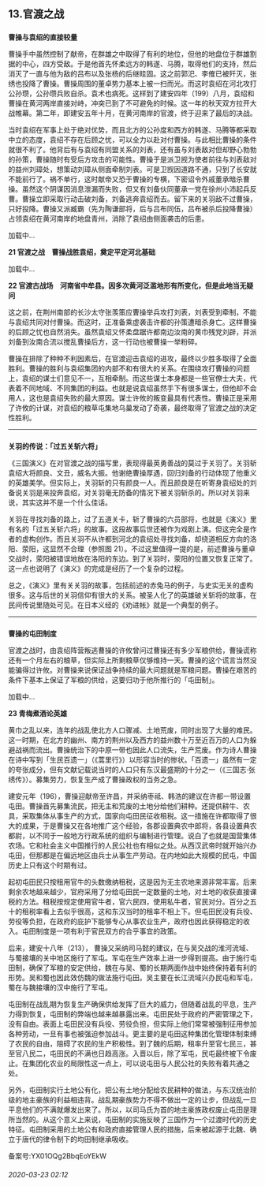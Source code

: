 ## 13.官渡之战

### 
**曹操与袁绍的直接较量**



 曹操手中虽然控制了献帝，在群雄之中取得了有利的地位，但他的地盘位于群雄割据的中心，四方受敌。于是他首先怀柔远方的韩遂、马腾，取得他们的支持，然后消灭了一直与他为敌的吕布以及张杨的后继眭固。这之前郭汜、李傕已被歼灭，张绣也投降了曹操。曹操周围的董卓势力基本上被一扫而光。而这时袁绍在河北攻打公孙瓒，公孙瓒兵败自杀。袁术也病死。这样到了建安四年（199）八月，袁绍和曹操在黄河两岸直接对峙，冲突已到了不可避免的时候。这一年的秋天双方拉开大战帷幕。第二年，即建安五年十月，在黄河南岸的官渡，终于迎来了最后的决战。
 



 当时袁绍在军事上处于绝对优势，而且北方的公孙度和西方的韩遂、马腾等都采取中立的态度，袁绍不存在后顾之忧，可以全力以赴对付曹操。与此相比曹操的条件就很不利了。他背后有与袁绍有同盟关系的刘表，还有虽与刘表敌对但却野心勃勃的孙策，曹操随时有受后方攻击的可能性。曹操于是派卫觊为使者前往与刘表敌对的益州刘璋处，想策动刘璋从侧面牵制刘表。可是卫觊因道路不通，只到了长安就不能前行了。祸不单行，这时献帝又恐于曹操的专横，下密诏令外戚董承暗杀曹操。虽然这个阴谋因消息泄漏而失败，但又有刘备伙同董承一党在徐州小沛起兵反曹。曹操立即采取行动击破刘备，刘备逃奔袁绍而去。留下来的关羽敌不过曹操，只好投降。曹操又派臧霸（先为陶谦部将，后与吕布同伍，吕布被杀后投降曹操）占领袁绍在黄河南岸的地盘青州，消除了袁绍由侧面袭击的后患。
 



![]()加载中...




**21 官渡之战　曹操战胜袁绍，奠定平定河北基础** 




![]()加载中...




**22 官渡古战场　河南省中牟县。因多次黄河泛滥地形有所变化，但是此地当无疑问** 




 这之前，在荆州南部的长沙太守张羡策应曹操举兵攻打刘表，刘表受到牵制，不能与袁绍共同对付曹操。而这时，正准备乘虚袭击许都的孙策遭暗杀身亡。这样曹操的后顾之忧也自然消失。虽然袁绍又怀柔盘踞许都南边汝南的黄巾残党刘辟，并派刘备到汝南合流以搅乱曹操后方，这一行动也被曹操一举粉碎。
 



 曹操在排除了种种不利因素后，在官渡迎击袁绍的进攻，最终以少胜多取得了全面胜利。曹操的胜利与袁绍集团的内部不和有很大的关系。在围绕攻打曹操的问题上，袁绍的谋士们意见不一，互相牵制。而这些谋士本身都是一些官僚士大夫，代表着不同地域、不同集团的利益。也就是说袁绍虽然手下有很多谋士，但他却不会用人，这也是袁绍失败的最大原因。谋士许攸的叛变最具有代表性。曹操正是采用了许攸的计谋，对袁绍的粮草屯集地乌巢发动了奇袭，最终取得了官渡之战的决定性胜利。
 




---


### 
**关羽的传说：「过五关斩六将」**



 《三国演义》在对官渡之战的描写里，表现得最英勇善战的莫过于关羽了。关羽斩袁绍大将颜良、文丑，威名大振。他谢绝曹操厚遇，回归刘备的行动体现了他重义的英雄美学。但实际上，关羽斩的只有颜良一人。而且颜良是在听寄身袁绍处的刘备说关羽是来投奔袁绍，对关羽毫无防备的情况下被关羽斩杀的。所以对关羽来说，其实这并不是一个什么佳话。
 



 关羽在寻找刘备的路上，过了五道关卡，斩了曹操的六员部将，也就是《演义》里有名的「过五关斩六将」的故事。这段故事后世还被作为戏剧上演。但这完全是作者的虚构创作。而且关羽不从许都到河北的袁绍处寻找刘备，却绕道相反方向的洛阳、荥阳，这显然不合理（参照图 21）。不过这里值得一提的是，前述曹操与董卓交战时，荥阳被错误地放在洛阳的东边。到了关羽时，荥阳的位置又恢复正常了。这一点也说明了《演义》的完成是经历了一个复杂的过程。
 



 总之，《演义》里有关关羽的故事，包括前述的赤兔马的例子，与史实无关的虚构很多。这与后世的关羽信仰有很大的关系。被圣人化了的英雄破关斩将的故事，在民间传说里随处可见。在日本义经的《劝进帐》就是一个典型的例子。
 




---


### 
**曹操的屯田制度**



 官渡之战时，由袁绍阵营叛逃曹操的许攸曾问过曹操还有多少军粮供给，曹操谎称还有一个月左右的粮草，但实际上所剩粮草仅够维持一天。曹操的这个谎言当然没能骗得过许攸。对曹操来说保证战争持续的最大问题就是军粮问题。曹操在艰苦的条件下基本上保证了军粮的供给，这要归功于他所推行的「屯田制」。
 



![]()加载中...




**23 青梅煮酒论英雄** 




 黄巾之乱以来，连年的战乱使北方人口骤减、土地荒废，同时出现了大量的难民。这一时期，在北方的幽州、南方的荆州以及西方的益州数十万至近百万的人口为躲避战祸而流出。曹操统治下的中原一带也因此人口流失，生产荒废。作为诗人曹操在诗中写到「生民百遗一」（《蒿里行》）以形容当时的惨状。「百遗一」虽然有一定的夸张成分，但有文献记载说当时的人口只有东汉最盛期的十分之一（《三国志·张绣传》）。募集劳力，恢复生产成了曹操政权的当务之急。
 



 建安元年（196），曹操迎献帝至许昌，并采纳枣祗、韩浩的建议在许都一带设置屯田。曹操首先募集流民，把无主和荒废的土地分给他们耕种。还提供耕牛、农具，采取集体从事生产的方式，国家向屯田民征收租税。这一措施在许都取得了很大的成果，于是曹操又在各地推广这个经验，各郡设置典农中郎将，各县设置典农都尉，以不同于一般地方行政系统的组织与编制进行管理。说白了也就是国营集体农场。它和社会主义中国推行的人民公社也有相似之处。从西汉武帝时就开始兴办屯田，但那都是在偏远地区由兵士从事生产劳动。在内地如此大规模的民屯，中国历史上只有这个时期有过。
 



 起初屯田民只按租用官牛的头数缴纳租税，这是因为无主农地来源非常丰富。后来剩余农地越来越少，官府采用了分给屯田民一定数量的土地，对土地的收获直接课税的方法。租税按规定使用官牛者，官六民四，使用私牛者，官民对分。百分之五十的租税率看上去似乎很高，这和东汉当时的租率不相上下。但屯田民没有兵役、劳役等负担，在政府的庇护下能够专心从事农业生产，政府也因此获得稳定的收入。屯田制度是一项有利于官民双方的合乎事宜的政策。
 



 后来，建安十八年（213）， 曹操又采纳司马懿的建议，在与吴交战的淮河流域、与蜀接壤的关中地区施行了军屯。军屯在生产效率上进一步得到提高。由于施行屯田制，确保了军粮的安定供给，魏在与吴、蜀的长期两面作战中始终保持着有利的形势。吴和蜀也因此效仿魏的做法施行屯田。吴主要在长江流域兴办民屯和军屯，蜀在与魏接壤的汉中施行了军屯。
 



 屯田制在战乱期为恢复生产确保供给发挥了巨大的威力，但随着战乱的平息，生产力得到恢复，屯田制的弊端也越来越暴露出来。屯田民处于政府的严密管理之下，没有自由。表面上屯田民没有兵役、劳役负担，但实际上他们常常被强制征用参加各种劳动，一旦有事也被强迫参加战斗。更主要的是屯田这种集团化管理体制束缚了农民的自由，阻碍了农民的生产积极性。到了魏的后期，租率升至官七民三，甚至官八民二，屯田民的不满也日趋高涨。入晋以后，除了军屯，民屯最终被下令废止。在集团化农业的局限性这一点上，可以说屯田与人民公社的失败有着共通之处。
 



 另外，屯田制实行土地公有化，把公有土地分配给农民耕种的做法，与东汉统治阶级的地主豪族的利益相违背。战乱期豪族势力不得不做出一定的让步，但战乱一旦平息他们的不满就爆发出来了。所以，以司马氏为首的地主豪族政权废止屯田是理所当然的。从这个意义上来说，屯田制的实施反映了三国作为一个过渡时代的历史特征。屯田制采用的土地公有和政府直接管理人民的措施，后来被起源于北魏、确立于唐代的律令制下的均田制继承吸收。
 



备案号:YX01OQg2BbqEoYEkW


###### 2020-03-23 02:12
